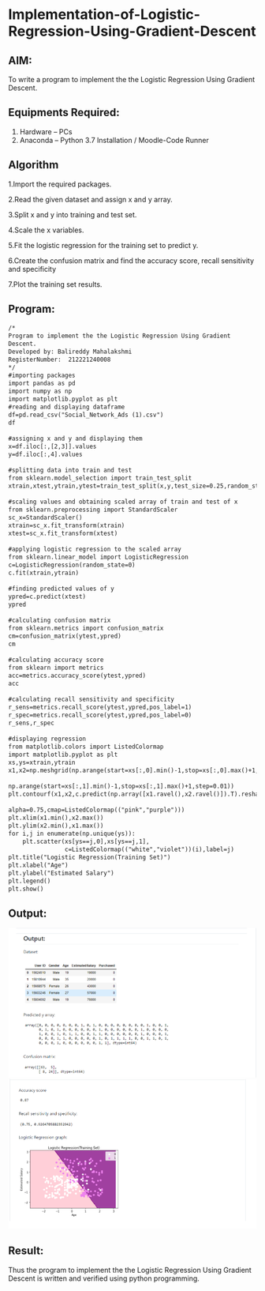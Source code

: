 # Implementation-of-Logistic-Regression-Using-Gradient-Descent

## AIM:
To write a program to implement the the Logistic Regression Using Gradient Descent.

## Equipments Required:
1. Hardware – PCs
2. Anaconda – Python 3.7 Installation / Moodle-Code Runner

## Algorithm
1.Import the required packages.

2.Read the given dataset and assign x and y array.

3.Split x and y into training and test set.

4.Scale the x variables.

5.Fit the logistic regression for the training set to predict y.

6.Create the confusion matrix and find the accuracy score, recall sensitivity and specificity

7.Plot the training set results.
## Program:
```
/*
Program to implement the the Logistic Regression Using Gradient Descent.
Developed by: Balireddy Mahalakshmi
RegisterNumber:  212221240008
*/
#importing packages
import pandas as pd
import numpy as np
import matplotlib.pyplot as plt
#reading and displaying dataframe
df=pd.read_csv("Social_Network_Ads (1).csv")
df

#assigning x and y and displaying them
x=df.iloc[:,[2,3]].values
y=df.iloc[:,4].values 

#splitting data into train and test
from sklearn.model_selection import train_test_split
xtrain,xtest,ytrain,ytest=train_test_split(x,y,test_size=0.25,random_state=0)

#scaling values and obtaining scaled array of train and test of x
from sklearn.preprocessing import StandardScaler
sc_x=StandardScaler()
xtrain=sc_x.fit_transform(xtrain)
xtest=sc_x.fit_transform(xtest)

#applying logistic regression to the scaled array
from sklearn.linear_model import LogisticRegression
c=LogisticRegression(random_state=0)
c.fit(xtrain,ytrain)

#finding predicted values of y
ypred=c.predict(xtest)
ypred

#calculating confusion matrix
from sklearn.metrics import confusion_matrix
cm=confusion_matrix(ytest,ypred)
cm

#calculating accuracy score
from sklearn import metrics
acc=metrics.accuracy_score(ytest,ypred)
acc

#calculating recall sensitivity and specificity
r_sens=metrics.recall_score(ytest,ypred,pos_label=1)
r_spec=metrics.recall_score(ytest,ypred,pos_label=0)
r_sens,r_spec

#displaying regression 
from matplotlib.colors import ListedColormap
import matplotlib.pyplot as plt
xs,ys=xtrain,ytrain
x1,x2=np.meshgrid(np.arange(start=xs[:,0].min()-1,stop=xs[:,0].max()+1,step=0.01),
               np.arange(start=xs[:,1].min()-1,stop=xs[:,1].max()+1,step=0.01))
plt.contourf(x1,x2,c.predict(np.array([x1.ravel(),x2.ravel()]).T).reshape(x1.shape),
                            alpha=0.75,cmap=ListedColormap(("pink","purple")))
plt.xlim(x1.min(),x2.max())
plt.ylim(x2.min(),x1.max())
for i,j in enumerate(np.unique(ys)):
    plt.scatter(xs[ys==j,0],xs[ys==j,1],
                c=ListedColormap(("white","violet"))(i),label=j)
plt.title("Logistic Regression(Training Set)")
plt.xlabel("Age")
plt.ylabel("Estimated Salary")
plt.legend()
plt.show()
```

## Output:
![github logo](maha54.png)
![github logo](maha543.png)


## Result:
Thus the program to implement the the Logistic Regression Using Gradient Descent is written and verified using python programming.

